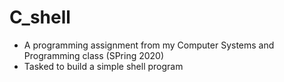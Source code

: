 # C_shell

* A programming assignment from my Computer Systems and Programming class (SPring 2020)
* Tasked to build a simple shell program
